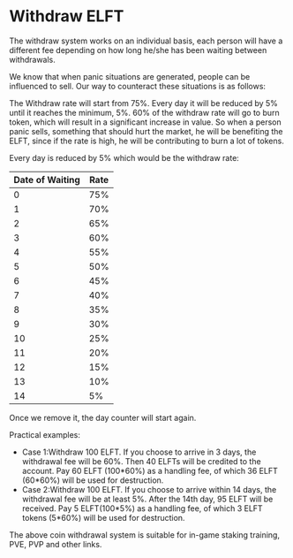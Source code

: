# Withdraw ELFT

The withdraw system works on an individual basis, each person will have a different fee depending on how long he/she has been waiting between withdrawals.

We know that when panic situations are generated, people can be influenced to sell. Our way to counteract these situations is as follows:

The Withdraw rate will start from 75%. Every day it will be reduced by 5% until it reaches the minimum, 5%. 60% of the withdraw rate will go to burn token, which will result in a significant increase in value. So when a person panic sells, something that should hurt the market, he will be benefiting the ELFT, since if the rate is high, he will be contributing to burn a lot of tokens.

Every day is reduced by 5% which would be the withdraw rate:

| Date of Waiting | Rate |
| --------------- | ---- |
| 0               | 75%  |
| 1               | 70%  |
| 2               | 65%  |
| 3               | 60%  |
| 4               | 55%  |
| 5               | 50%  |
| 6               | 45%  |
| 7               | 40%  |
| 8               | 35%  |
| 9               | 30%  |
| 10              | 25%  |
| 11              | 20%  |
| 12              | 15%  |
| 13              | 10%  |
| 14              | 5%   |

Once we remove it, the day counter will start again.

Practical examples:

* Case 1:Withdraw 100 ELFT. If you choose to arrive in 3 days, the withdrawal fee will be 60%. Then 40 ELFTs will be credited to the account. Pay 60 ELFT (100\*60%) as a handling fee, of which 36 ELFT (60\*60%) will be used for destruction.
* Case 2:Withdraw 100 ELFT. If you choose to arrive within 14 days, the withdrawal fee will be at least 5%. After the 14th day, 95 ELFT will be received. Pay 5 ELFT(100\*5%) as a handling fee, of which 3 ELFT tokens (5\*60%) will be used for destruction.

The above coin withdrawal system is suitable for in-game staking training, PVE, PVP and other links.
